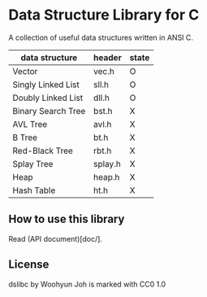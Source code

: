 Data Structure Library for C
============================

A collection of useful data structures written in ANSI C.

| data structure     | header  | state |
|--------------------|---------|-------|
| Vector             | vec.h   |   O   |
| Singly Linked List | sll.h   |   O   |
| Doubly Linked List | dll.h   |   O   |
| Binary Search Tree | bst.h   |   X   |
| AVL Tree           | avl.h   |   X   |
| B Tree             | bt.h    |   X   |
| Red-Black Tree     | rbt.h   |   X   |
| Splay Tree         | splay.h |   X   |
| Heap               | heap.h  |   X   |
| Hash Table         | ht.h    |   X   |

How to use this library
-----------------------

Read (API document)[doc/].

License
-------

dslibc by Woohyun Joh is marked with CC0 1.0
